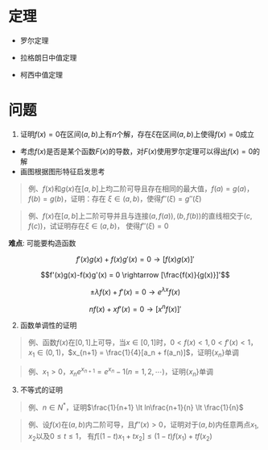<script type="text/x-mathjax-config">
  MathJax.Hub.Config({
    tex2jax: {
      inlineMath: [ ['$','$'], ["\(","\)"] ],
      processEscapes: true
    }
  });
</script>
<script type="text/javascript"
  src="https://cdn.mathjax.org/mathjax/latest/MathJax.js?config=TeX-AMS-MML_HTMLorMML">
</script>

# 定理

+ 罗尔定理

+ 拉格朗日中值定理

+ 柯西中值定理

# 问题

1. 证明$f(x)=0$在区间$(a,b)$上有$n$个解，存在$\xi$在区间$(a,b)$上使得$f(x)=0$成立 

+ 考虑$f(x)$是否是某个函数$F(x)$的导数，对$F(x)$使用罗尔定理可以得出$f(x)=0$的解
+ 画图根据图形特征启发思考

> 例、$f(x)$和$g(x)$在$[a,b]$上均二阶可导且存在相同的最大值，$f(a)=g(a)$，$f(b)=g(b)$，证明：存在
>$\xi \in (a,b)$，使得$f''(\xi)=g''(\xi)$

> 例、$f(x)$在$[a,b]$上二阶可导并且与连接$(a,f(a)), (b,f(b))$的直线相交于$(c,f(c))$，试证明存在$\xi \in (a,b)$，
> 使得$f''(\xi)=0$

**难点**: 可能要构造函数

$$f'(x)g(x)+f(x)g'(x) = 0 \rightarrow [f(x)g(x)]'$$ 

$$f'(x)g(x)-f(x)g'(x) = 0 \rightarrow [\frac{f(x)}{g(x)}]'$$

$$±\lambda f(x) + f'(x) = 0 \rightarrow e^{\lambda x}f(x)$$

$$nf(x) + xf'(x) = 0 \rightarrow [x^{n}f(x)]' $$

2. 函数单调性的证明

> 例、函数$f(x)$在$[0,1]$上可导，当$x \in [0,1]$时，$0 \lt f(x) \lt 1, 0 \lt f'(x) \lt 1$，
> $x_1 \in (0,1)$，$x_{n+1} = \frac{1}{4}[a_n + f(a_n)]$，证明$\{x_n\}$单调

> 例、$x_1 \gt 0$，$x_n e^{x_{n+1}} = e^{x_n}-1 (n = 1,2,\cdots)$，证明$\{x_n\}$单调

3. 不等式的证明

> 例、$n \in N^{*}$，证明$\frac{1}{n+1} \lt ln\frac{n+1}{n} \lt \frac{1}{n}$

> 例、设$f(x)$在$(a,b)$内二阶可导，且$f''(x)>0$，证明对于$(a,b)$内任意两点$x_1,x_2$以及$0 \le t \le 1$，
> 有$f[(1-t)x_1+t x_2] \le (1-t)f(x_1)+tf(x_2)$
